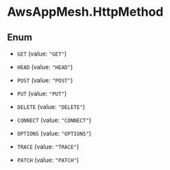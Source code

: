 # AwsAppMesh.HttpMethod

## Enum


* `GET` (value: `"GET"`)

* `HEAD` (value: `"HEAD"`)

* `POST` (value: `"POST"`)

* `PUT` (value: `"PUT"`)

* `DELETE` (value: `"DELETE"`)

* `CONNECT` (value: `"CONNECT"`)

* `OPTIONS` (value: `"OPTIONS"`)

* `TRACE` (value: `"TRACE"`)

* `PATCH` (value: `"PATCH"`)


